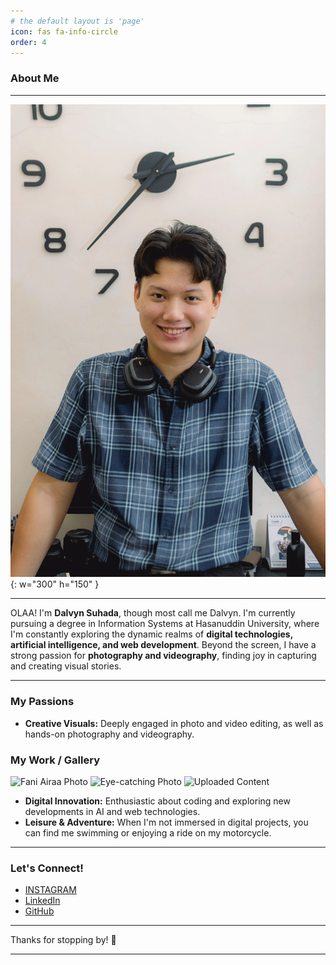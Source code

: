 ```yaml
---
# the default layout is 'page'
icon: fas fa-info-circle
order: 4
---
```


### About Me
---

![Dalvyn Foto](assets/images/DalvynAbout.webp){: w="300" h="150" }

---

OLAA! I'm **Dalvyn Suhada**, though most call me Dalvyn. I'm currently pursuing a degree in Information Systems at Hasanuddin University, where I'm constantly exploring the dynamic realms of **digital technologies, artificial intelligence, and web development**. Beyond the screen, I have a strong passion for **photography and videography**, finding joy in capturing and creating visual stories.

---

### My Passions

* **Creative Visuals:** Deeply engaged in photo and video editing, as well as hands-on photography and videography.

<h3>My Work / Gallery</h3>
<div class="image-gallery-container">
  <div class="image-gallery">
    <img src="{{ '/assets/images/ABOUT/FaniAiraa-6.webp' | relative_url }}" alt="Fani Airaa Photo">
    <img src="{{ '/assets/images/ABOUT/(O-O)-14.webp' | relative_url }}" alt="Eye-catching Photo">
    <img src="{{ '/assets/images/ABOUT/UPLOAD.webp' | relative_url }}" alt="Uploaded Content">
  </div>
</div>

* **Digital Innovation:** Enthusiastic about coding and exploring new developments in AI and web technologies.
* **Leisure & Adventure:** When I'm not immersed in digital projects, you can find me swimming or enjoying a ride on my motorcycle.

---

### Let's Connect!

* [INSTAGRAM](https://www.instagram.com/dalvyn_0)
* [LinkedIn](https://www.linkedin.com/in/dalvyn-suhada-4a1aa030b/)
* [GitHub](https://github.com/Dalvyn26)

---

Thanks for stopping by! 🌟

---
